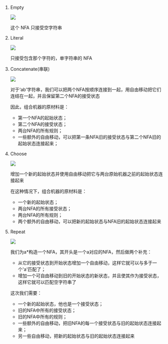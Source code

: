 1. Empty

   ![](https://user-gold-cdn.xitu.io/2019/8/25/16cc68ed7d77d86b?w=346&h=186&f=png&s=29061)

   这个 NFA 只接受空字符串

2. Literal

   ![](https://user-gold-cdn.xitu.io/2019/8/25/16cc68ff4bc7aa6a?w=480&h=162&f=png&s=48510)

   只接受包含那个字符的，单字符串的 NFA

3. Concatenate(串联)

   ![](https://user-gold-cdn.xitu.io/2019/8/25/16cc6a03d2b6af9d?w=922&h=360&f=png&s=143535)


    对于‘ab’字符串，我们可以把两个NFA按顺序连接到一起，用自由移动把它们连结在一起，并且保留第二个NFA的接受状态

    因此，组合机器的原材料是：

    - 第一个NFA的起始状态；
    - 第二个NFA的接受状态；
    - 两台NFA的所有规则；
    - 一些额外的自由移动，可以把第一条NFA旧的接受状态与第二个NFA旧的起始状态连接起来；

4. Choose

    ![](https://user-gold-cdn.xitu.io/2019/8/25/16cc6a9f888edf92?w=858&h=584&f=png&s=175107)

    增加一个新的起始状态并使用自由移动把它与两台原始机器之前的起始状态连接起来

    在这种情况下，组合机器的原材料是：

    - 一个新的起始状态；
    - 两台NFA的所有接受状态；
    - 两台NFA的所有规则；
    - 两个额外的自由移动，可以把新的起始状态与NFA旧的起始状态连接起来

4. Repeat

    ![](https://user-gold-cdn.xitu.io/2019/8/25/16cc6b356508c8cc?w=592&h=366&f=png&s=108701)

    我们为a*构造一个NFA，其开头是一个a对应的NFA，然后做两个补充：
    
    - 从它的接受状态到开始状态增加一个自由移动，这样它就可以与多于一个'a'匹配了；
    - 增加一个可自由移动到旧的开始状态的新状态，并且使其作为接受状态，这样它就可以匹配空字符串了

    这次我们需要：
    - 一个新的起始状态，他也是一个接受状态；
    - 旧的NFA中所有的接受状态；
    - 旧的NFA中所有的规则；
    - 一些额外的自由移动，把旧NFA的每一个接受状态与旧的起始状态连接起来；
    - 另一些自由移动，把新的起始状态与旧的起始状态连接起来
